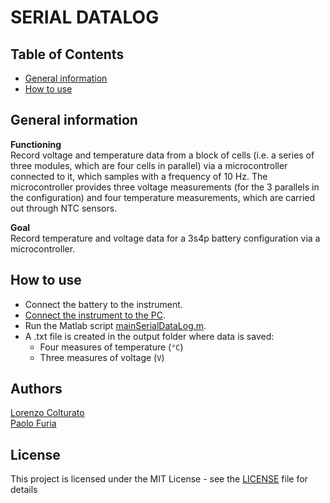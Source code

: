 # SERIAL DATALOG

## Table of Contents
- [General information](#general-information)
- [How to use](#how-to-use)

## General information

**Functioning**\
Record voltage and temperature data from a block of cells (i.e. a series of three modules, which are four cells in parallel) via a microcontroller connected to it, which samples with a frequency of 10 Hz. The microcontroller provides three voltage measurements (for the 3 parallels in the configuration) and four temperature measurements, which are carried out through NTC sensors.

**Goal**\
Record temperature and voltage data for a 3s4p battery configuration via a microcontroller.

## How to use
- Connect the battery to the instrument.
- [Connect the instrument to the PC](../../DOCS/Keysight_regenerative_power_supply/Interface_Connections.pdf).
- Run the Matlab script [mainSerialDataLog.m](mainSerialDataLog.m).
- A .txt file is created in the output folder where data is saved:
  - Four measures of temperature (`°C`)
  - Three measures of voltage (`V`)


## Authors
[Lorenzo Colturato](https://github.com/lorecol)\
[Paolo Furia](https://github.com/paolofuria99)


## License
This project is licensed under the MIT License - see the [LICENSE](../../LICENSE) file for details